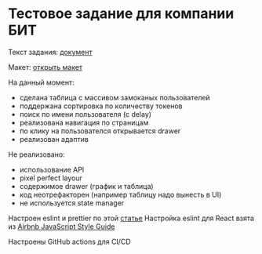 # Тестовое задание для компании БИТ

Текст задания: [документ](https://docs.google.com/document/d/1nXX2Qc4584BsH0NQgUiWXZUMOEE--yFFxewK_WdEKSs/edit)

Макет: [открыть макет](https://www.figma.com/file/XqFgvsYqbStEQHQbTozc1t/TestBit-case?type=design&node-id=780-25430&mode=design&t=nMw4OF5vs5imbcHp-0)

На данный момент:

- сделана таблица с массивом замоканых пользователей
- поддержана сортировка по количеству токенов
- поиск по имени пользователя (с delay)
- реализована навигация по страницам
- по клику на пользователся открывается drawer
- реализован адаптив

Не реализовано:

- использование API
- pixel perfect layour
- содержимое drawer (график и таблица)
- код неотрефакторен (например таблицу надо вынесть в UI)
- не используется state manager

Настроен eslint и prettier по этой [статье](https://dev.to/eprikhodko/eslint-prettier-vs-code-create-react-app-airbnb-52bc)
Настройка eslint для React взята из [Airbnb JavaScript Style Guide](https://airbnb.io/javascript/react/)

Настроены GitHub actions для CI/CD
